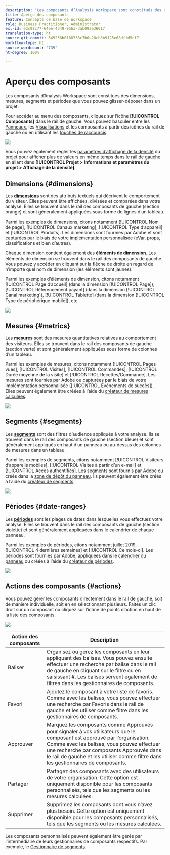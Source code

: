 ```yaml
---
description: 'Les composants d’Analysis Workspace sont constitués des dimensions, mesures, segments et périodes que vous pouvez glisser-déposer dans un projet. '
title: Aperçu des composants
feature: Concepts de base de Workspace
role: Business Practitioner, Administrator
exl-id: e2c98c77-64ee-4349-956a-3ab092e36017
translation-type: ht
source-git-commit: 549258b0168733c7b0e28cb8b9125e68dffd5df7
workflow-type: ht
source-wordcount: '739'
ht-degree: 100%

---
```


# Aperçu des composants

Les composants d’Analysis Workspace sont constitués des dimensions, mesures, segments et périodes que vous pouvez glisser-déposer dans un projet.

Pour accéder au menu des composants, cliquez sur l’icône **[!UICONTROL Composants]** dans le rail de gauche. Vous pouvez basculer entre les [Panneaux](https://docs.adobe.com/content/help/fr-FR/analytics/analyze/analysis-workspace/panels/panels.html), les [Visualisations](https://docs.adobe.com/content/help/fr-FR/analytics/analyze/analysis-workspace/visualizations/freeform-analysis-visualizations.html) et les composants à partir des icônes du rail de gauche ou en utilisant les [touches de raccourcis](/help/analyze/analysis-workspace/build-workspace-project/fa-shortcut-keys.md).

![](assets/component-overview.png)

Vous pouvez également régler les [paramètres d’affichage de la densité](https://docs.adobe.com/content/help/fr-FR/analytics/analyze/analysis-workspace/build-workspace-project/view-density.html) du projet pour afficher plus de valeurs en même temps dans le rail de gauche en allant dans **[!UICONTROL Projet > Informations et paramètres du projet > Affichage de la densité]**.

## Dimensions {#dimensions}

Les [**dimensions**](https://docs.adobe.com/content/help/fr-FR/analytics/components/dimensions/overview.html) sont des attributs textuels qui décrivent le comportement du visiteur. Elles peuvent être affichées, divisées et comparées dans votre analyse. Elles se trouvent dans le rail des composants de gauche (section orange) et sont généralement appliquées sous forme de lignes d’un tableau.

Parmi les exemples de dimensions, citons notamment [!UICONTROL Nom de page], [!UICONTROL Canaux marketing], [!UICONTROL Type d’appareil] et [!UICONTROL Produits]. Les dimensions sont fournies par Adobe et sont capturées par le biais de votre implémentation personnalisée (eVar, props, classifications et bien d’autres).

Chaque dimension contient également des **éléments de dimension**. Les éléments de dimension se trouvent dans le rail des composants de gauche. Vous pouvez y accéder en cliquant sur la flèche de droite en regard de n’importe quel nom de dimension (les éléments sont jaunes).

Parmi les exemples d’éléments de dimension, citons notamment [!UICONTROL Page d’accueil] (dans la dimension [!UICONTROL Page]), [!UICONTROL Référencement payant] (dans la dimension [!UICONTROL Canal marketing]), [!UICONTROL Tablette] (dans la dimension [!UICONTROL Type de périphérique mobile]), etc.

![](assets/dimensions.png)

## Mesures {#metrics}

Les [**mesures**](https://docs.adobe.com/content/help/fr-FR/analytics/components/metrics/overview.html) sont des mesures quantitatives relatives au comportement des visiteurs. Elles se trouvent dans le rail des composants de gauche (section verte) et sont généralement appliquées sous forme de colonnes d’un tableau.

Parmi les exemples de mesures, citons notamment [!UICONTROL Pages vues], [!UICONTROL Visites], [!UICONTROL Commandes], [!UICONTROL Durée moyenne de la visite] et [!UICONTROL Recettes/Commande]. Les mesures sont fournies par Adobe ou capturées par le biais de votre implémentation personnalisée ([!UICONTROL Événements de succès]). Elles peuvent également être créées à l’aide du [créateur de mesures calculées](https://docs.adobe.com/content/help/fr-FR/analytics/components/calculated-metrics/calcmetric-workflow/cm-build-metrics.html).

![](assets/metrics.png)

## Segments {#segments}

Les [**segments**](https://docs.adobe.com/content/help/fr-FR/analytics/analyze/analysis-workspace/components/t-freeform-project-segment.html) sont des filtres d’audience appliqués à votre analyse. Ils se trouvent dans le rail des composants de gauche (section bleue) et sont généralement appliqués en haut d’un panneau ou au-dessus des colonnes de mesures dans un tableau.

Parmi les exemples de segments, citons notamment [!UICONTROL Visiteurs d’appareils mobiles], [!UICONTROL Visites à partir d’un e-mail] et [!UICONTROL Accès authentifiés]. Les segments sont fournis par Adobe ou créés dans la [zone de dépôt du panneau](https://docs.adobe.com/content/help/fr-FR/analytics/analyze/analysis-workspace/panels/panels.html). Ils peuvent également être créés à l’aide du [créateur de segments](https://docs.adobe.com/content/help/fr-FR/analytics/components/segmentation/segmentation-workflow/seg-build.html).

![](assets/segments.png)

## Périodes {#date-ranges}

Les [**périodes**](https://docs.adobe.com/content/help/fr-FR/analytics/analyze/analysis-workspace/components/calendar-date-ranges/calendar.html) sont les plages de dates dans lesquelles vous effectuez votre analyse. Elles se trouvent dans le rail des composants de gauche (section violette) et sont généralement appliquées dans le calendrier de chaque panneau.

Parmi les exemples de périodes, citons notamment juillet 2019, [!UICONTROL 4 dernières semaines] et [!UICONTROL Ce mois-ci]. Les périodes sont fournies par Adobe, appliquées dans le [calendrier du panneau](https://docs.adobe.com/content/help/fr-FR/analytics/analyze/analysis-workspace/panels/panels.html) ou créées à l’aide du [créateur de périodes](https://docs.adobe.com/content/help/fr-FR/analytics/analyze/analysis-workspace/components/calendar-date-ranges/custom-date-ranges.html).

![](assets/date-ranges.png)

## Actions des composants {#actions}

Vous pouvez gérer les composants directement dans le rail de gauche, soit de manière individuelle, soit en en sélectionnant plusieurs. Faites un clic droit sur un composant ou cliquez sur l’icône de points d’action en haut de la liste des composants.

![](assets/component-actions.png)

| Action des composants | Description |
|--- |--- |
| Baliser | Organisez ou gérez les composants en leur appliquant des balises. Vous pouvez ensuite effectuer une recherche par balise dans le rail de gauche en cliquant sur le filtre ou en saisissant #. Les balises servent également de filtres dans les gestionnaires de composants. |
| Favori | Ajoutez le composant à votre liste de favoris. Comme avec les balises, vous pouvez effectuer une recherche par Favoris dans le rail de gauche et les utiliser comme filtre dans les gestionnaires de composants. |
| Approuver | Marquez les composants comme Approuvés pour signaler à vos utilisateurs que le composant est approuvé par l’organisation. Comme avec les balises, vous pouvez effectuer une recherche par composants Approuvés dans le rail de gauche et les utiliser comme filtre dans les gestionnaires de composants. |
| Partager | Partagez des composants avec des utilisateurs de votre organisation. Cette option est uniquement disponible pour les composants personnalisés, tels que les segments ou les mesures calculées. |
| Supprimer | Supprimez les composants dont vous n’avez plus besoin. Cette option est uniquement disponible pour les composants personnalisés, tels que les segments ou les mesures calculées. |

Les composants personnalisés peuvent également être gérés par l’intermédiaire de leurs gestionnaires de composants respectifs. Par exemple, le [Gestionnaire de segments](/help/components/segmentation/segmentation-workflow/seg-manage.md).
